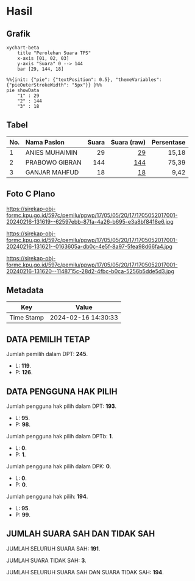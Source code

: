 # Hasil

## Grafik

```mermaid
xychart-beta
    title "Perolehan Suara TPS"
    x-axis [01, 02, 03]
    y-axis "Suara" 0 --> 144
    bar [29, 144, 18]
```

```mermaid
%%{init: {"pie": {"textPosition": 0.5}, "themeVariables": {"pieOuterStrokeWidth": "5px"}} }%%
pie showData
    "1" : 29
    "2" : 144
    "3" : 18
```

## Tabel

| No. | Nama Paslon    | Suara | Suara (raw) | Persentase |
|:--- |:-------------- | -----:| -----------:| ----------:|
| 1   | ANIES MUHAIMIN | 29    | [29][p-1]   | 15,18      |
| 2   | PRABOWO GIBRAN | 144   | [144][p-2]  | 75,39      |
| 3   | GANJAR MAHFUD  | 18    | [18][p-3]   | 9,42       |


[p-1]: https://github.com/gigit-pemilu/pemilu-2024-17-bengkulu/blob/main/pilpres/hitung-suara/sub/17-bengkulu/sub/05-seluma/sub/05-semidang-alas-maras/sub/2017-pematang-riding/sub/001-tps/sub/paslon-1.txt
[p-2]: https://github.com/gigit-pemilu/pemilu-2024-17-bengkulu/blob/main/pilpres/hitung-suara/sub/17-bengkulu/sub/05-seluma/sub/05-semidang-alas-maras/sub/2017-pematang-riding/sub/001-tps/sub/paslon-2.txt
[p-3]: https://github.com/gigit-pemilu/pemilu-2024-17-bengkulu/blob/main/pilpres/hitung-suara/sub/17-bengkulu/sub/05-seluma/sub/05-semidang-alas-maras/sub/2017-pematang-riding/sub/001-tps/sub/paslon-3.txt

## Foto C Plano

https://sirekap-obj-formc.kpu.go.id/597c/pemilu/ppwp/17/05/05/20/17/1705052017001-20240216-131619--62597ebb-87fa-4a26-b695-e3a8bf8418e6.jpg

https://sirekap-obj-formc.kpu.go.id/597c/pemilu/ppwp/17/05/05/20/17/1705052017001-20240216-131621--0163605a-db0c-4e5f-8a97-5fea98d66fa4.jpg

https://sirekap-obj-formc.kpu.go.id/597c/pemilu/ppwp/17/05/05/20/17/1705052017001-20240216-131620--1148715c-28d2-4fbc-b0ca-5256b5dde5d3.jpg


## Metadata

| Key        | Value               |
| ---------- | ------------------- |
| Time Stamp | 2024-02-16 14:30:33 |


## DATA PEMILIH TETAP

Jumlah pemilih dalam DPT: **245**.
 * L: **119**.
 * P: **126**.

## DATA PENGGUNA HAK PILIH

Jumlah pengguna hak pilih dalam DPT: **193**.
 * L: **95**.
 * P: **98**.

Jumlah pengguna hak pilih dalam DPTb: **1**.
 * L: **0**.
 * P: **1**.

Jumlah pengguna hak pilih dalam DPK: **0**.
 * L: **0**.
 * P: **0**.

Jumlah pengguna hak pilih: **194**.
 * L: **95**.
 * P: **99**.

## JUMLAH SUARA SAH DAN TIDAK SAH

JUMLAH SELURUH SUARA SAH: **191**.

JUMLAH SUARA TIDAK SAH: **3**.

JUMLAH SELURUH SUARA SAH DAN SUARA TIDAK SAH: **194**.


